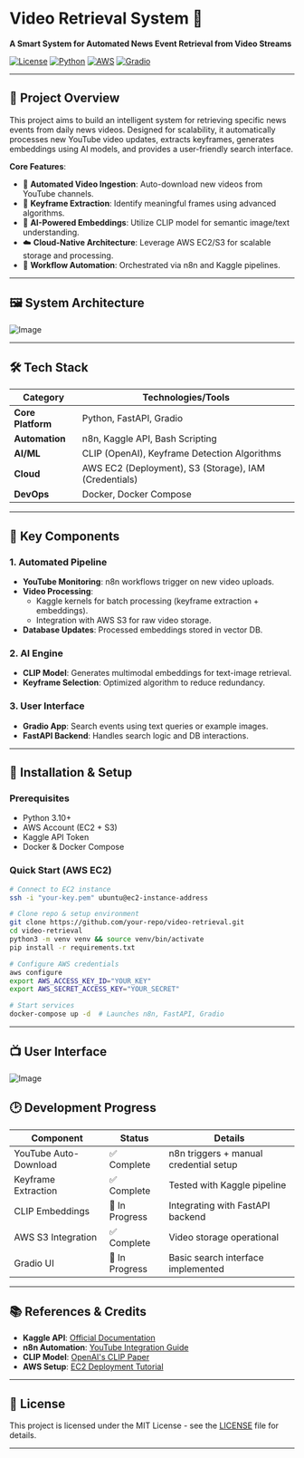 # Video Retrieval System 🌟

**A Smart System for Automated News Event Retrieval from Video Streams**

[![License](https://img.shields.io/badge/License-MIT-blue.svg)](https://opensource.org/licenses/MIT) 
[![Python](https://img.shields.io/badge/Python-3.10%2B-brightgreen)](https://www.python.org/) 
[![AWS](https://img.shields.io/badge/Cloud-AWS-FF9900)](https://aws.amazon.com/) 
[![Gradio](https://img.shields.io/badge/UI-Gradio-FF6B6B)](https://gradio.app/)

---

## 📖 Project Overview

This project aims to build an intelligent system for retrieving specific news events from daily news videos. Designed for scalability, it automatically processes new YouTube video updates, extracts keyframes, generates embeddings using AI models, and provides a user-friendly search interface. 

**Core Features**:
- 🎥 **Automated Video Ingestion**: Auto-download new videos from YouTube channels.
- 🔑 **Keyframe Extraction**: Identify meaningful frames using advanced algorithms.
- 🧠 **AI-Powered Embeddings**: Utilize CLIP model for semantic image/text understanding.
- ☁️ **Cloud-Native Architecture**: Leverage AWS EC2/S3 for scalable storage and processing.
- 🤖 **Workflow Automation**: Orchestrated via n8n and Kaggle pipelines.

---

## 🖼️ System Architecture

![Image](https://github.com/user-attachments/assets/c3e54dad-86fa-4534-8956-b7318a585521)

---

## 🛠️ Tech Stack

| Category          | Technologies/Tools                                                                 |
|-------------------|-----------------------------------------------------------------------------------|
| **Core Platform** | Python, FastAPI, Gradio                                                           |
| **Automation**    | n8n, Kaggle API, Bash Scripting                                                   |
| **AI/ML**         | CLIP (OpenAI), Keyframe Detection Algorithms                                      |
| **Cloud**         | AWS EC2 (Deployment), S3 (Storage), IAM (Credentials)                             |
| **DevOps**        | Docker, Docker Compose                                                            |

---

## 🚀 Key Components

### 1. Automated Pipeline
- **YouTube Monitoring**: n8n workflows trigger on new video uploads.
- **Video Processing**: 
  - Kaggle kernels for batch processing (keyframe extraction + embeddings).
  - Integration with AWS S3 for raw video storage.
- **Database Updates**: Processed embeddings stored in vector DB.

### 2. AI Engine
- **CLIP Model**: Generates multimodal embeddings for text-image retrieval.
- **Keyframe Selection**: Optimized algorithm to reduce redundancy.

### 3. User Interface
- **Gradio App**: Search events using text queries or example images.
- **FastAPI Backend**: Handles search logic and DB interactions.

---

## 🔧 Installation & Setup

### Prerequisites
- Python 3.10+
- AWS Account (EC2 + S3)
- Kaggle API Token
- Docker & Docker Compose

### Quick Start (AWS EC2)
```bash
# Connect to EC2 instance
ssh -i "your-key.pem" ubuntu@ec2-instance-address

# Clone repo & setup environment
git clone https://github.com/your-repo/video-retrieval.git
cd video-retrieval
python3 -m venv venv && source venv/bin/activate
pip install -r requirements.txt

# Configure AWS credentials
aws configure
export AWS_ACCESS_KEY_ID="YOUR_KEY"
export AWS_SECRET_ACCESS_KEY="YOUR_SECRET"

# Start services
docker-compose up -d  # Launches n8n, FastAPI, Gradio
```

---
## 📺 User Interface
![Image](https://github.com/user-attachments/assets/908ee7e4-f823-48b3-9749-f4729a83893c)

## 🕑 Development Progress

| Component               | Status     | Details                                                                 |
|-------------------------|------------|-------------------------------------------------------------------------|
| YouTube Auto-Download   | ✅ Complete | n8n triggers + manual credential setup                                 |
| Keyframe Extraction     | ✅ Complete | Tested with Kaggle pipeline                                            |
| CLIP Embeddings         | 🚧 In Progress | Integrating with FastAPI backend                                       |
| AWS S3 Integration      | ✅ Complete | Video storage operational                                              |
| Gradio UI               | 🚧 In Progress | Basic search interface implemented                                     |

---

## 📚 References & Credits

- **Kaggle API**: [Official Documentation](https://www.kaggle.com/docs/api)
- **n8n Automation**: [YouTube Integration Guide](https://n8n.io/integrations/youtube)
- **CLIP Model**: [OpenAI's CLIP Paper](https://arxiv.org/abs/2103.00020)
- **AWS Setup**: [EC2 Deployment Tutorial](https://aws.amazon.com/getting-started/)

---

## 📄 License

This project is licensed under the MIT License - see the [LICENSE](LICENSE) file for details.

---